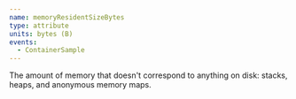 ```yaml
---
name: memoryResidentSizeBytes
type: attribute
units: bytes (B)
events:
  - ContainerSample
---
```


The amount of memory that doesn't correspond to anything on disk: stacks, heaps, and anonymous memory maps.